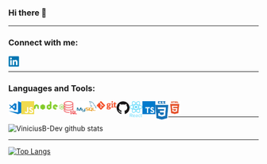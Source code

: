 ### Hi there 👋

<hr />

### Connect with me:

[<img align="left" alt="codeSTACKr | LinkedIn" width="22px" src="https://raw.githubusercontent.com/devicons/devicon/master/icons/linkedin/linkedin-original.svg" />][linkedin]

<br />
<hr />

### Languages and Tools:

<img align="left" alt="Visual Studio Code" width="26px" src="https://raw.githubusercontent.com/github/explore/80688e429a7d4ef2fca1e82350fe8e3517d3494d/topics/visual-studio-code/visual-studio-code.png" />

<img align="left" alt="JavaScript" width="26px" src="js.png" />

<img align="left" alt="Node.js" width="60px" src="node.png" />

<img align="left" alt="SQL" width="26px" src="Sem título-1.png" />

<img align="left" alt="MySQL" width="40px" src="mysql.png" />

<img align="left" alt="Git" width="40px" src="git.png" />

<img align="left" alt="GitHub" width="26px" src="github.png" />

<img align="left" alt="GitHub" width="26px" src="react.png" />

<img align="left" alt="GitHub" width="26px" src="ts.png" />

<img align="left" alt="GitHub" width="26px" src="css3.png" />

<img align="left" alt="GitHub" width="26px" src="https://raw.githubusercontent.com/devicons/devicon/master/icons/html5/html5-plain-wordmark.svg" />

<br />
<hr />

![ViniciusB-Dev github stats](https://github-readme-stats.vercel.app/api?username=ViniciusB-Dev&theme=dracula&show_icons=true)

<hr />

[![Top Langs](https://github-readme-stats.vercel.app/api/top-langs/?username=ViniciusB-Dev&layout=compact&theme=dracula)](https://github.com/anuraghazra/github-readme-stats)


[linkedin]: http://www.linkedin.com/in/vinicius-barbosa-44b0121b0


